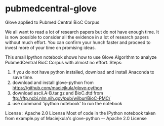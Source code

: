 # pubmedcentral-glove
Glove applied to Pubmed Central BioC Corpus

We all want to read a lot of research papers but do not have enough time. It is now possible to consider all the evidence in a lot of research papers without much effort. You can confirm your hunch faster and proceed to invest more of your time on promising ideas.

This small Ipython notebook shows how to use Glove Algorithm to analyze PubmedCentral BioC Corpus with almost no effort.
Steps:
1. If you do not have python installed, download and install Anaconda to save time.
2. download and install glove-python from https://github.com/maciejkula/glove-python
3. download ascii.A-B.tar.gz and BioC.dtd from ftp://ftp.ncbi.nlm.nih.gov/pub/wilbur/BioC-PMC/
4. use command 'ipython notebook' to run the notebook


License : Apache 2.0 License
Most of code in the IPython notebook taken from example.py of Maciejkula's glove-python -- Apache 2.0 License
